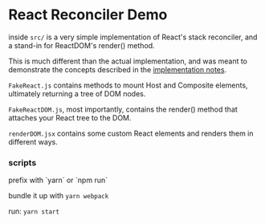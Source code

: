 # React Reconciler Demo

inside `src/` is a very simple implementation of React's stack reconciler, and a stand-in for
ReactDOM's render() method.

This is much different than the actual implementation, and was meant to demonstrate the concepts described in the [implementation notes](https://facebook.github.io/react/contributing/implementation-notes.html).

`FakeReact.js` contains methods to mount Host and Composite elements, ultimately returning a tree of DOM nodes.

`FakeReactDOM.js`, most importantly, contains the render() method that attaches your React tree to the DOM.

`renderDOM.jsx` contains some custom React elements and renders them in different ways.

<h3>scripts</h3>
prefix with `yarn` or `npm run`

bundle it up with `yarn webpack`

run: `yarn start`
